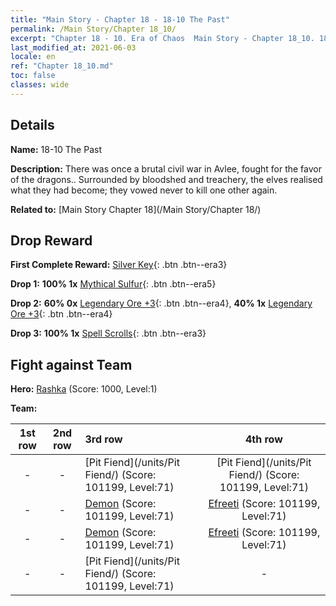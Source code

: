 ```yaml
---
title: "Main Story - Chapter 18 - 18-10 The Past"
permalink: /Main Story/Chapter 18_10/
excerpt: "Chapter 18 - 10. Era of Chaos  Main Story - Chapter 18_10. 18-10 The Past"
last_modified_at: 2021-06-03
locale: en
ref: "Chapter 18_10.md"
toc: false
classes: wide
---
```


## Details

 **Name:** 18-10 The Past

 **Description:** There was once a brutal civil war in Avlee, fought for the favor of the dragons.. Surrounded by bloodshed and treachery, the elves realised what they had become; they vowed never to kill one other again.

 **Related to:** [Main Story Chapter 18](/Main Story/Chapter 18/)

## Drop Reward

 **First Complete Reward:** [Silver Key](/Items/con_693/){: .btn .btn--era3}

 **Drop 1:** **100% 1x** [Mythical Sulfur](/Items/mat_64/){: .btn .btn--era5}

 **Drop 2:** **60% 0x** [Legendary Ore +3](/Items/mat_54/){: .btn .btn--era4}, **40% 1x** [Legendary Ore +3](/Items/mat_54/){: .btn .btn--era4}

 **Drop 3:** **100% 1x** [Spell Scrolls](/Items/con_694/){: .btn .btn--era3}


## Fight against Team
 **Hero:** [Rashka](/heroes/Rashka/) (Score: 1000, Level:1)

 **Team:**


  | 1st row | 2nd row | 3rd row | 4th row |
  |:----:|:----:|:----|:----:|
  | - | - | [Pit Fiend](/units/Pit Fiend/) (Score: 101199, Level:71)  | [Pit Fiend](/units/Pit Fiend/) (Score: 101199, Level:71)  |
  | - | - | [Demon](/units/Demon/) (Score: 101199, Level:71)  | [Efreeti](/units/Efreeti/) (Score: 101199, Level:71)  |
  | - | - | [Demon](/units/Demon/) (Score: 101199, Level:71)  | [Efreeti](/units/Efreeti/) (Score: 101199, Level:71)  |
  | - | - | [Pit Fiend](/units/Pit Fiend/) (Score: 101199, Level:71)  | - |


